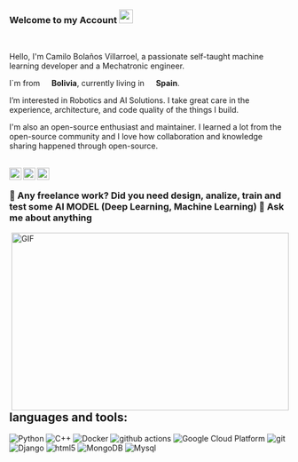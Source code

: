 ### Welcome to my Account <img src="https://media.giphy.com/media/hvRJCLFzcasrR4ia7z/giphy.gif" width="25px">
<br />
<p>Hello, I'm Camilo Bolaños Villarroel, a passionate self-taught machine learning developer and a Mechatronic engineer.</p>
<p>I`m from <img src="https://img.icons8.com/color/48/000000/bolivia.png" width="13"/> <b>Bolivia</b>, currently living in <img src="https://img.icons8.com/color/48/000000/spain.png" width="13"/> <b>Spain</b>. </p>
<p>I’m interested in Robotics and AI Solutions. I take great care in the experience, architecture, and code quality of the things I build.</p>

<p>I'm also an open-source enthusiast and maintainer. I learned a lot from the open-source community and I love how collaboration and knowledge sharing happened through open-source.</p>
<br>
<a href="https://discord.gg/KerasLion">
  <img align="left" alt="Discord" width="22px" src="https://raw.githubusercontent.com/peterthehan/peterthehan/master/assets/discord.svg" />
</a>
<a href="https://twitter.com/camilobit">
  <img align="left" alt="Twitter" width="22px" src="https://raw.githubusercontent.com/peterthehan/peterthehan/master/assets/twitter.svg" />
</a>
<a href="https://www.linkedin.com/in/camilo-bol-vil/">
  <img align="left" alt="LinkedIN" width="22px" src="https://raw.githubusercontent.com/peterthehan/peterthehan/master/assets/linkedin.svg" />
</a>
<br>
<h3>💼 Any freelance work? Did you need design, analize, train and test some AI MODEL (Deep Learning, Machine Learning)
💬 Ask me about anything</h3>
<a href="mailto:cam19kab@gmail.com"></a>  
<img align="right" alt="GIF" src="https://github.com/abhisheknaiidu/abhisheknaiidu/blob/master/code.gif?raw=true" width="500" height="320" />
<br>
<h2>languages and tools:</h2>  
<p>
  <img alt="Python" src="https://img.shields.io/badge/Python-3776AB?style=for-the-badge&logo=python&logoColor=white" />
  <img alt="C++" src="https://img.shields.io/badge/C%2B%2B-00599C?style=for-the-badge&logo=c%2B%2B&logoColor=white" /> 
  <img alt="Docker" src="https://img.shields.io/badge/-Docker-46a2f1?style=flat-square&logo=docker&logoColor=white" />
  <img alt="github actions" src="https://img.shields.io/badge/-Github_Actions-2088FF?style=flat-square&logo=github-actions&logoColor=white" />
  <img alt="Google Cloud Platform" src="https://img.shields.io/badge/-Google_Cloud_Platform-1a73e8?style=flat-square&logo=google-cloud&logoColor=white" />
  <img alt="git" src="https://img.shields.io/badge/-Git-F05032?style=flat-square&logo=git&logoColor=white" />
  <img alt="Django" src="https://img.shields.io/badge/Django-092E20?style=for-the-badge&logo=django&logoColor=white" />
  <img alt="html5" src="https://img.shields.io/badge/-HTML5-E34F26?style=flat-square&logo=html5&logoColor=white" />
  <img alt="MongoDB" src="https://img.shields.io/badge/-MongoDB-13aa52?style=flat-square&logo=mongodb&logoColor=white" />
  <img alt="Mysql" src="https://img.shields.io/badge/MySQL-00000F?style=for-the-badge&logo=mysql&logoColor=white" />
</p>
<!---
cam19kab/cam19kab is a ✨ special ✨ repository because its `README.md` (this file) appears on your GitHub profile.
You can click the Preview link to take a look at your changes.
--->
